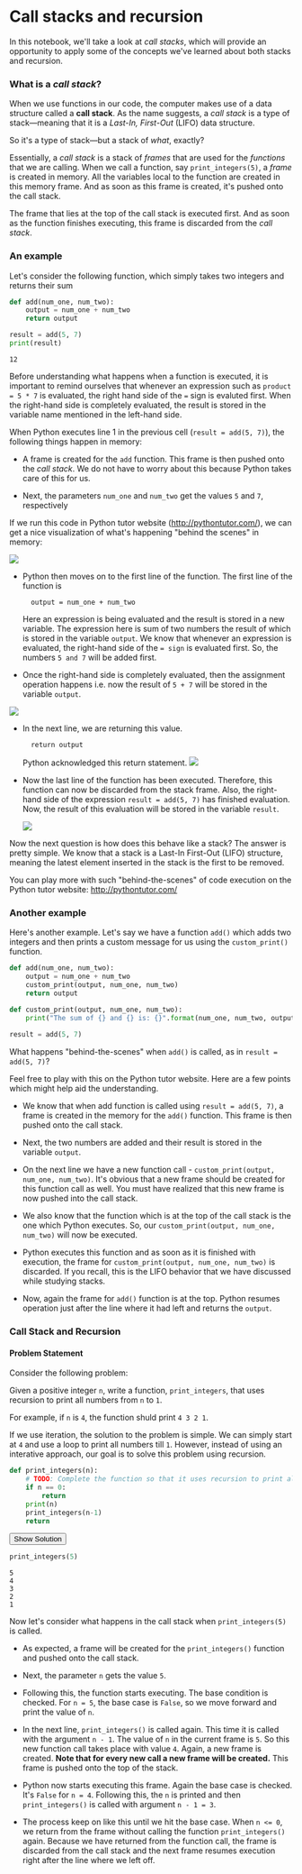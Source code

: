 
# Call stacks and recursion
In this notebook, we'll take a look at *call stacks*, which will provide an opportunity to apply some of the concepts we've learned about both stacks and recursion.

### What is a *call stack*?

When we use functions in our code, the computer makes use of a data structure called a **call stack**. As the name suggests, a *call stack* is a type of stack—meaning that it is a *Last-In, First-Out* (LIFO) data structure.

So it's a type of stack—but a stack of *what*, exactly? 

Essentially, a *call stack* is a stack of *frames* that are used for the *functions* that we are calling. When we call a function, say `print_integers(5)`, a *frame* is created in memory. All the variables local to the function are created in this memory frame. And as soon as this frame is created, it's pushed onto the call stack.

The frame that lies at the top of the call stack is executed first. And as soon as the function finishes executing, this frame is discarded from the *call stack*. 


### An example

Let's consider the following function, which simply takes two integers and returns their sum


```python
def add(num_one, num_two):
    output = num_one + num_two
    return output
```


```python
result = add(5, 7)
print(result)
```

    12


Before understanding what happens when a function is executed, it is important to remind ourselves that whenever an expression such as `product = 5 * 7` is evaluated, the right hand side of the `=` sign is evaluted first. When the right-hand side is completely evaluated, the result is stored in the variable name mentioned in the left-hand side. 

When Python executes line 1 in the previous cell (`result = add(5, 7)`), the following things happen in memory:


* A frame is created for the `add` function. This frame is then pushed onto the *call stack*. We do not have to worry about this because Python takes care of this for us. 


* Next, the parameters `num_one` and `num_two` get the values `5` and `7`, respectively

If we run this code in Python tutor website (http://pythontutor.com/), we can get a nice visualization of what's happening "behind the scenes" in memory:

<img src='./stack-frame-resources/01.png'>


* Python then moves on to the first line of the function. The first line of the function is
    
        output = num_one + num_two
      
    Here an expression is being evaluated and the result is stored in a new variable. The expression here is sum of two numbers the result of which is stored in the variable `output`. We know that whenever an expression is evaluated, the right-hand side of the `= sign` is evaluated first. So, the numbers `5 and 7` will be added first.
     
     
* Once the right-hand side is completely evaluated, then the assignment operation happens i.e. now the result of `5 + 7` will be stored in the variable `output`.
<img src='./stack-frame-resources/02.png'>   


* In the next line, we are returning this value. 

        return output
        
   Python acknowledged this return statement. 
   <img src='./stack-frame-resources/03.png'>
   
   
* Now the last line of the function has been executed. Therefore, this function can now be discarded from the stack frame. Also, the right-hand side of the expression `result = add(5, 7)` has finished evaluation. Now, the result of this evaluation will be stored in the variable `result`.

   <img src='./stack-frame-resources/04.png'>



Now the next question is how does this behave like a stack?
The answer is pretty simple. We know that a stack is a Last-In First-Out (LIFO) structure, meaning the latest element inserted in the stack is the first to be removed. 

You can play more with such "behind-the-scenes" of code execution on the Python tutor website: http://pythontutor.com/

### Another example

Here's another example. Let's say we have a function `add()` which adds two integers and then prints a custom message for us using the `custom_print()` function.


```python
def add(num_one, num_two):
    output = num_one + num_two
    custom_print(output, num_one, num_two)
    return output

def custom_print(output, num_one, num_two):
    print("The sum of {} and {} is: {}".format(num_one, num_two, output))
    
result = add(5, 7)    
```

What happens "behind-the-scenes" when `add()` is called, as in `result = add(5, 7)`?

Feel free to play with this on the Python tutor website. Here are a few points which might help aid the understanding.

* We know that when add function is called using `result = add(5, 7)`, a frame is created in the memory for the `add()` function. This frame is then pushed onto the call stack.


* Next, the two numbers are added and their result is stored in the variable `output`. 


* On the next line we have a new function call - `custom_print(output, num_one, num_two)`. It's obvious that a new frame should be created for this function call as well. You must have realized that this new frame is now pushed into the call stack. 

* We also know that the function which is at the top of the call stack is the one which Python executes. So, our `custom_print(output, num_one, num_two)` will now be executed. 


* Python executes this function and as soon as it is finished with execution, the frame for `custom_print(output, num_one, num_two)` is discarded. If you recall, this is the LIFO behavior that we have discussed while studying stacks. 


* Now, again the frame for `add()` function is at the top. Python resumes operation just after the line where it had left and returns the `output`. 

### Call Stack and Recursion

#### Problem Statement

Consider the following problem:

Given a positive integer `n`, write a function, `print_integers`, that uses recursion to print all numbers from `n` to `1`. 

For example, if `n` is `4`, the function shuld print `4 3 2 1`. 

If we use iteration, the solution to the problem is simple. We can simply start at `4` and use a loop to print all numbers till `1`. However, instead of using an interative approach, our goal is to solve this problem using recursion.


```python
def print_integers(n):
    # TODO: Complete the function so that it uses recursion to print all integers from n to 1
    if n == 0:
        return
    print(n)
    print_integers(n-1)
    return
```

<span class="graffiti-highlight graffiti-id_0usbivt-id_8peifb7"><i></i><button>Show Solution</button></span>


```python
print_integers(5)
```

    5
    4
    3
    2
    1


Now let's consider what happens in the call stack when `print_integers(5)` is called. 

* As expected, a frame will be created for the `print_integers()` function and pushed onto the call stack. 


* Next, the parameter `n` gets the value `5`. 


* Following this, the function starts executing. The base condition is checked. For `n = 5`, the base case is `False`, so we move forward and print the value of `n`.


* In the next line, `print_integers()` is called again. This time it is called with the argument `n - 1`. The value of `n` in the current frame is `5`. So this new function call takes place with value `4`. Again, a new frame is created. **Note that for every new call a new frame will be created.** This frame is pushed onto the top of the stack. 


* Python now starts executing this frame. Again the base case is checked. It's `False` for `n = 4`. Following this, the `n` is printed and then `print_integers()` is called with argument `n - 1 = 3`. 


* The process keep on like this until we hit the base case. When `n <= 0`, we return from the frame without calling the function `print_integers()` again. Because we have returned from the function call, the frame is discarded from the call stack and the next frame resumes execution right after the line where we left off. 
